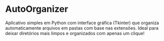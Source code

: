 # AutoOrganizer
Aplicativo simples em Python com interface gráfica (Tkinter) que organiza automaticamente arquivos em pastas com base nas extensões. Ideal para deixar diretórios mais limpos e organizados com apenas um clique!
